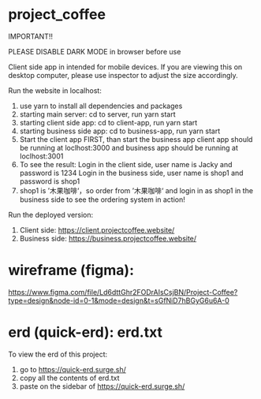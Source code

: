 # project_coffee

IMPORTANT!!

PLEASE DISABLE DARK MODE in browser before use

Client side app in intended for mobile devices. If you are viewing this on desktop computer, please use inspector to adjust the size accordingly.

Run the website in localhost:

1. use yarn to install all dependencies and packages
2. starting main server:
   cd to server, run yarn start
3. starting client side app:
   cd to client-app, run yarn start
4. starting business side app:
   cd to business-app, run yarn start
5. Start the client app FIRST, than start the business app
   client app should be running at loclhost:3000 and business app should be running at loclhost:3001
6. To see the result:
   Login in the client side, user name is Jacky and password is 1234
   Login in the business side, user name is shop1 and password is shop1
7. shop1 is ’木果咖啡‘，so order from ’木果咖啡‘ and login in as shop1 in the business side to see the ordering system in action!

Run the deployed version:

1. Client side: https://client.projectcoffee.website/
2. Business side: https://business.projectcoffee.website/

# wireframe (figma):

https://www.figma.com/file/Ld6dttGhr2FODrAIsCsjBN/Project-Coffee?type=design&node-id=0-1&mode=design&t=sGfNiD7hBGyG6u6A-0

# erd (quick-erd): erd.txt

To view the erd of this project:

1. go to https://quick-erd.surge.sh/
2. copy all the contents of erd.txt
3. paste on the sidebar of https://quick-erd.surge.sh/

#
